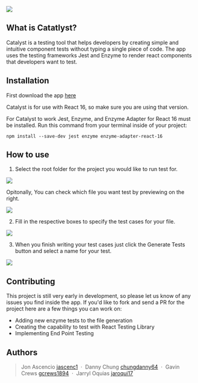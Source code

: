 ![](https://i.imgur.com/OpWjHnD.png)

## What is Catatlyst?

Catalyst is a testing tool that helps developers by creating simple and intuitive component tests without 
typing a single piece of code. The app uses the testing frameworks Jest and Enzyme to render react components
that developers want to test.

## Installation

First download the app [here](https://www.google.com)

Catalyst is for use with React 16, so make sure you are using that version.

For Catalyst to work Jest, Enzyme, and Enzyme Adapter for React 16 must be installed.
Run this command from your terminal inside of your project:

    npm install --save-dev jest enzyme enzyme-adapter-react-16

## How to use

1. Select the root folder for the project you would like to run test for.

![](https://i.imgur.com/Gb1pZUW.jpeg)

Opitonally, You can check which file you want test by previewing on the right.

![](https://i.imgur.com/Gb1pZUW.jpeg)

2. Fill in the respective boxes to specify the test cases for your file.

![](https://i.imgur.com/Gb1pZUW.jpeg)

3.  When you finish writing your test cases just click the Generate Tests button 
and select a name for your test.

![](https://i.imgur.com/Gb1pZUW.jpeg)

## Contributing

This project is still very early in development, so please let us know of any issues you find inside the app.
If you'd like to fork and send a PR for the project here are a few things you can work on:

-   Adding new enzyme tests to the file generation
-   Creating the capability to test with React Testing Library
-   Implementing End Point Testing

## Authors

> Jon Ascencio [jascenc1](https://github.com/jascenc1) &nbsp;&middot;&nbsp;
> Danny Chung [chungdanny64](https://github.com/chungdanny64) &nbsp;&middot;&nbsp;
> Gavin Crews [gcrews1894](https://github.com/gcrews1894) &nbsp;&middot;&nbsp;
> Jarryl Oquias [jaroqui17](https://github.com/jaroqui17)
